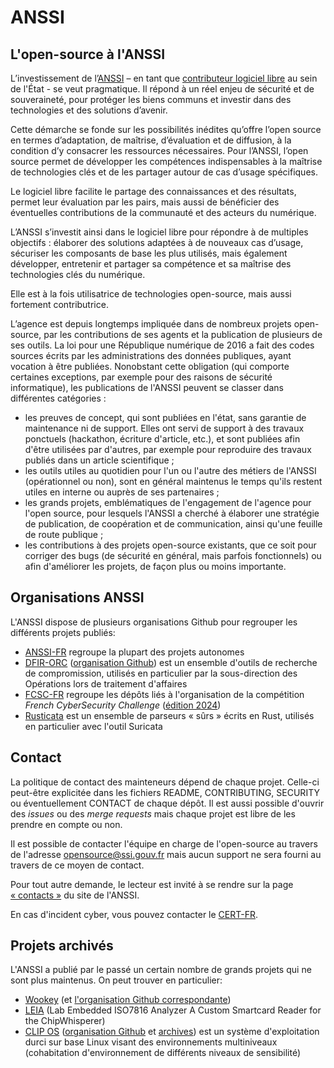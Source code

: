 # ANSSI

## L'open-source à l'ANSSI

L’investissement de l’[ANSSI](https://cyber.gouv.fr) – en tant que [contributeur logiciel libre](https://cyber.gouv.fr/open-source-lanssi) au sein de l'État - se veut pragmatique. Il répond à un réel enjeu de sécurité et de souveraineté, pour protéger les biens communs et investir dans des technologies et des solutions d’avenir.

Cette démarche se fonde sur les possibilités inédites qu’offre l’open source en termes d’adaptation, de maîtrise, d’évaluation et de diffusion, à la condition d’y consacrer les ressources nécessaires. Pour l’ANSSI, l’open source permet de développer les compétences indispensables à la maîtrise de technologies clés et de les partager autour de cas d’usage spécifiques.

Le logiciel libre facilite le partage des connaissances et des résultats, permet leur évaluation par les pairs, mais aussi de bénéficier des éventuelles contributions de la communauté et des acteurs du numérique.

L’ANSSI s’investit ainsi dans le logiciel libre pour répondre à de multiples objectifs : élaborer des solutions adaptées à de nouveaux cas d’usage, sécuriser les composants de base les plus utilisés, mais également développer, entretenir et partager sa compétence et sa maîtrise des technologies clés du numérique.

Elle est à la fois utilisatrice de technologies open-source, mais aussi fortement contributrice.

L’agence est depuis longtemps impliquée dans de nombreux projets open-source, par les contributions de ses agents et la publication de plusieurs de ses outils. 
La loi pour une République numérique de 2016 a fait des codes sources écrits par les administrations des données publiques, ayant vocation à être publiées. Nonobstant cette obligation (qui comporte certaines exceptions, par exemple pour des raisons de sécurité informatique), les publications de l'ANSSI peuvent se classer dans différentes catégories :

- les preuves de concept, qui sont publiées en l'état, sans garantie de maintenance ni de support. Elles ont servi de support à des travaux ponctuels (hackathon, écriture d'article, etc.), et sont publiées afin d'être utilisées par d'autres, par exemple pour reproduire des travaux publiés dans un article scientifique ;
- les outils utiles au quotidien pour l'un ou l'autre des métiers de l'ANSSI (opérationnel ou non), sont en général maintenus le temps qu'ils restent utiles en interne ou auprès de ses partenaires ;
- les grands projets, emblématiques de l'engagement de l'agence pour l'open source, pour lesquels l'ANSSI a cherché à élaborer une stratégie de publication, de coopération et de communication, ainsi  qu'une feuille de route publique ;
- les contributions à des projets open-source existants, que ce soit pour corriger des bugs (de sécurité en général, mais parfois fonctionnels) ou afin d'améliorer les projets, de façon plus ou moins importante.

## Organisations ANSSI

L'ANSSI dispose de plusieurs organisations Github pour regrouper les différents projets publiés:

- [ANSSI-FR](https://github.com/ANSSI-FR) regroupe la plupart des projets autonomes
- [DFIR-ORC](https://dfir-orc.github.io/) ([organisation Github](https://github.com/dfir-orc/)) est un ensemble d'outils de recherche de compromission, utilisés en particulier par la sous-direction des Opérations lors de traitement d'affaires
- [FCSC-FR](https://github.com/FCSC-FR) regroupe les dépôts liés à l'organisation de la compétition _French CyberSecurity Challenge_ ([édition 2024](https://cyber.gouv.fr/france-cybersecurity-challenge-2024))
- [Rusticata](https://github.com/Rusticata) est un ensemble de parseurs « sûrs » écrits en Rust, utilisés en particulier avec l'outil Suricata

## Contact

La politique de contact des mainteneurs dépend de chaque projet. Celle-ci peut-être explicitée dans les fichiers README, CONTRIBUTING, SECURITY ou éventuellement CONTACT de chaque dépôt. Il est aussi possible d'ouvrir des *issues* ou des *merge requests* mais chaque projet est libre de les prendre en compte ou non.

Il est possible de contacter l'équipe en charge de l'open-source au travers de l'adresse [opensource@ssi.gouv.fr](mailto:opensource@ssi.gouv.fr) mais aucun support ne sera fourni au travers de ce moyen de contact.

Pour tout autre demande, le lecteur est invité à se rendre sur la page [« contacts »](https://cyber.gouv.fr/contacter-lanssi) du site de l'ANSSI.

En cas d'incident cyber, vous pouvez contacter le [CERT-FR](https://cyber.gouv.fr/en-cas-dincident).
 
## Projets archivés

L'ANSSI a publié par le passé un certain nombre de grands projets qui ne sont plus maintenus. On peut trouver en particulier:

- [Wookey](https://wookey-project.github.io/) (et [l'organisation Github correspondante](https://github.com/wookey-project))
- [LEIA](https://github.com/cw-leia) (Lab Embedded ISO7816 Analyzer A Custom Smartcard Reader for the ChipWhisperer)
- [CLIP OS](https://clip-os.org/fr/) ([organisation Github](https://github.com/clipos) et [archives](https://github.com/clipos-archive)) est un système d'exploitation durci sur base Linux visant des environnements multiniveaux (cohabitation d'environnement de différents niveaux de sensibilité)
